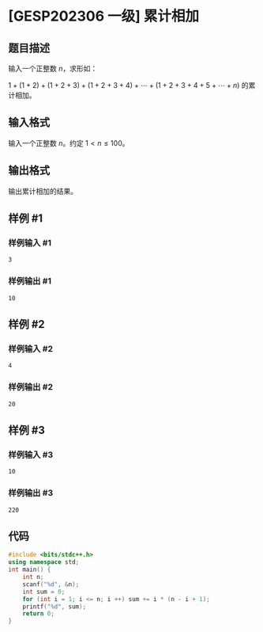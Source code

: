 # [GESP202306 一级] 累计相加

## 题目描述

输入一个正整数 $n$，求形如：

$1+(1+2)+(1+2+3)+(1+2+3+4)+ \cdots  +(1+2+3+4+5+ \cdots  +n)$ 的累计相加。

## 输入格式

输入一个正整数 $n$。约定 $1<n \le 100$。

## 输出格式

输出累计相加的结果。

## 样例 #1

### 样例输入 #1

```
3
```

### 样例输出 #1

```
10
```

## 样例 #2

### 样例输入 #2

```
4
```

### 样例输出 #2

```
20
```

## 样例 #3

### 样例输入 #3

```
10
```

### 样例输出 #3

```
220
```
## 代码
```cpp
#include <bits/stdc++.h>
using namespace std;
int main() {
    int n;
    scanf("%d", &n);
    int sum = 0;
    for (int i = 1; i <= n; i ++) sum += i * (n - i + 1);
    printf("%d", sum);
    return 0;
}
```